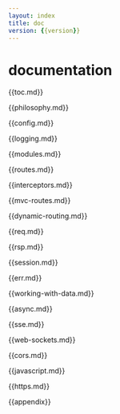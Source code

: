 ```yaml
---
layout: index
title: doc
version: {{version}}
---
```


documentation
=====
{{toc.md}}

{{philosophy.md}}

{{config.md}}

{{logging.md}}

{{modules.md}}

{{routes.md}}

{{interceptors.md}}

{{mvc-routes.md}}

{{dynamic-routing.md}}

{{req.md}}

{{rsp.md}}

{{session.md}}

{{err.md}}

{{working-with-data.md}}

{{async.md}}

{{sse.md}}

{{web-sockets.md}}

{{cors.md}}

{{javascript.md}}

{{https.md}}

{{appendix}}
